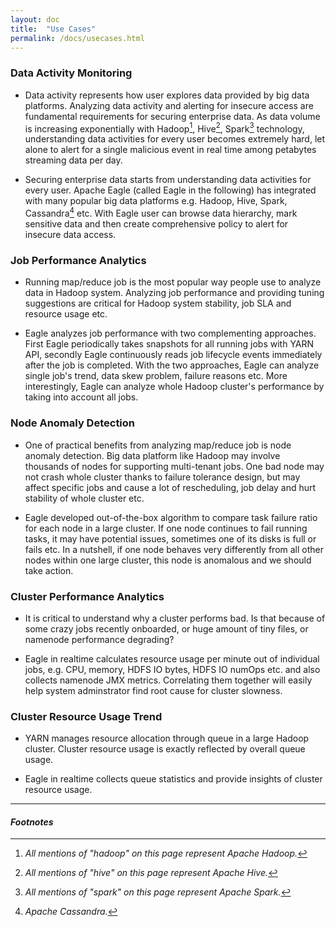 ```yaml
---
layout: doc
title:  "Use Cases"
permalink: /docs/usecases.html
---
```


### Data Activity Monitoring

* Data activity represents how user explores data provided by big data platforms. Analyzing data activity and alerting for insecure access are fundamental requirements for securing enterprise data. As data volume is increasing exponentially with Hadoop[^HADOOP], Hive[^HIVE], Spark[^SPARK] technology, understanding data activities for every user becomes extremely hard,  let alone to alert for a single malicious event in real time among petabytes streaming data per day.

* Securing enterprise data starts from understanding data activities for every user. Apache Eagle (called Eagle in the following) has integrated with many popular big data platforms e.g. Hadoop, Hive, Spark, Cassandra[^CASSANDRA] etc. With Eagle user can browse data hierarchy, mark sensitive data and then create comprehensive policy to alert for insecure data access.

### Job Performance Analytics

* Running map/reduce job is the most popular way people use to analyze data in Hadoop system. Analyzing job performance and providing tuning suggestions are critical for Hadoop system stability, job SLA and resource usage etc. 

* Eagle analyzes job performance with two complementing approaches. First Eagle periodically takes snapshots for all running jobs with YARN API, secondly Eagle continuously reads job lifecycle events immediately after the job is completed. With the two approaches, Eagle can analyze single job's trend, data skew problem, failure reasons etc. More interestingly, Eagle can analyze whole Hadoop cluster's performance by taking into account all jobs.

### Node Anomaly Detection

* One of practical benefits from analyzing map/reduce job is node anomaly detection. Big data platform like Hadoop may involve thousands of nodes for supporting multi-tenant jobs. One bad node may not crash whole cluster thanks to failure tolerance design, but may affect specific jobs and cause a lot of rescheduling, job delay and hurt stability of whole cluster etc.

* Eagle developed out-of-the-box algorithm to compare task failure ratio for each node in a large cluster. If one node continues to fail running tasks, it may have potential issues, sometimes one of its disks is full or fails etc. In a nutshell, if one node behaves very differently from all other nodes within one large cluster, this node is anomalous and we should take action.

### Cluster Performance Analytics

* It is critical to understand why a cluster performs bad. Is that because of some crazy jobs recently onboarded, or huge amount of tiny files, or namenode performance degrading?

* Eagle in realtime calculates resource usage per minute out of individual jobs, e.g. CPU, memory, HDFS IO bytes, HDFS IO numOps etc. and also collects namenode JMX metrics. Correlating them together will easily help system adminstrator find root cause for cluster slowness.

### Cluster Resource Usage Trend

* YARN manages resource allocation through queue in a large Hadoop cluster. Cluster resource usage is exactly reflected by overall queue usage.

* Eagle in realtime collects queue statistics and provide insights of cluster resource usage.



---

#### *Footnotes*

[^HADOOP]:*All mentions of "hadoop" on this page represent Apache Hadoop.*
[^HIVE]:*All mentions of "hive" on this page represent Apache Hive.*
[^SPARK]:*All mentions of "spark" on this page represent Apache Spark.*
[^CASSANDRA]:*Apache Cassandra.*


